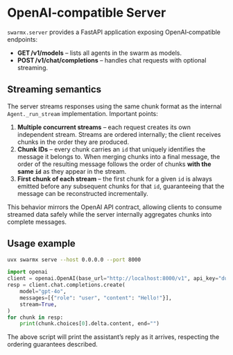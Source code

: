 # OpenAI‑compatible Server

`swarmx.server` provides a FastAPI application exposing OpenAI‑compatible endpoints:

- **GET /v1/models** – lists all agents in the swarm as models.
- **POST /v1/chat/completions** – handles chat requests with optional streaming.

## Streaming semantics

The server streams responses using the same chunk format as the internal `Agent._run_stream` implementation. Important points:

1. **Multiple concurrent streams** – each request creates its own independent stream. Streams are ordered internally; the client receives chunks in the order they are produced.
2. **Chunk IDs** – every chunk carries an `id` that uniquely identifies the message it belongs to. When merging chunks into a final message, the order of the resulting message follows the order of chunks **with the same `id`** as they appear in the stream.
3. **First chunk of each stream** – the first chunk for a given `id` is always emitted before any subsequent chunks for that `id`, guaranteeing that the message can be reconstructed incrementally.

This behavior mirrors the OpenAI API contract, allowing clients to consume streamed data safely while the server internally aggregates chunks into complete messages.

## Usage example

```bash
uvx swarmx serve --host 0.0.0.0 --port 8000
```

```python
import openai
client = openai.OpenAI(base_url="http://localhost:8000/v1", api_key="dummy")
resp = client.chat.completions.create(
    model="gpt-4o",
    messages=[{"role": "user", "content": "Hello!"}],
    stream=True,
)
for chunk in resp:
    print(chunk.choices[0].delta.content, end="")
```

The above script will print the assistant’s reply as it arrives, respecting the ordering guarantees described.
